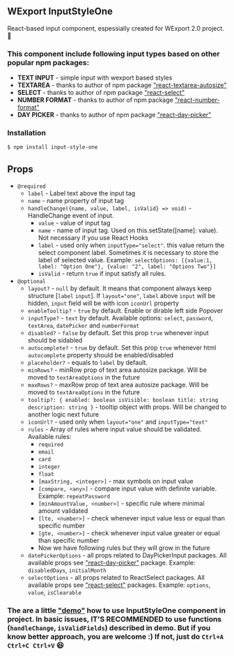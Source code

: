 ## WExport InputStyleOne
React-based input component, espessially created for WExport 2.0 project. 🚀

### This component include following input types based on other popular npm packages:
+ **TEXT INPUT** - simple input with wexport based styles
+ **TEXTAREA** - thanks to author of npm package ["react-textarea-autosize"](https://www.npmjs.com/package/react-textarea-autosize)
+ **SELECT** - thanks to author of npm package ["react-select"](https://www.npmjs.com/package/react-select)
+ **NUMBER FORMAT** - thanks to author of npm package ["react-number-format"](https://www.npmjs.com/package/react-number-format)
+ **DAY PICKER** - thanks to author of npm package ["react-day-picker"](https://www.npmjs.com/package/react-day-picker)

### Installation
```sh
$ npm install input-style-one
```

## Props
+ `@required`
  + `label` - Label text above the input tag
  + `name` - name property of input tag
  + `handleChange({name, value, label, isValid} => void)` - HandleChange event of input. 
    + `value` - value of input tag
    + `name` - name of input tag. Used on this.setState([name]: value). Not necessary if you use React Hooks 
    + `label` - used only when `inputType="select"`. this value return the select component label. Sometimes it is necessary to store the label of selected value. Example: `selectOptions: [{value:1, label: "Option One"}, {value: "2", label: "Options Two"}]`
    + `isValid` - return `true` if input satisfy all rules.
+ `@optional`
  + `layout?` - `null` by default. It means that component always keep structure [`label` `input`]. If `layout="one"`, `label` above `input` will be hidden, `input` field will be with icon `iconUrl` property 
  + `enableTooltip?` - `true` by default. Enable or dirable left side Popover
  + `inputType?` - `text` by default. Available options: `select`, `password`, `textArea`, `datePicker` and `numberFormat`
  + `disabled?` - `false` by default. Set this prop `true` whenever input should be sidabled
  + `autocomplete?` - `true` by default. Set this prop `true` whenever html `autocomplete` property should be enabled/disabled
  + `placeholder?` - equals to `label` by default.
  + `minRows?` - minRow prop of text area autosize package. Will be moved to `textAreaOptions` in the future
  + `maxRows?` - maxRow prop of text area autosize package. Will be moved to `textAreaOptions` in the future
  + `tooltip?: {
      enabled: boolean
      isVisible: boolean
      title: string
      description: string
    }` - tooltip object with props. Will be changed to another logic next future
  + `iconUrl?` - used only when `layout="one"` and `inputType="text"`
  + `rules` - Array of rules where input value should be validated. Available rules:
    + `required`
    + `email`
    + `card`
    + `integer`
    + `float`
    + `[maxString, <integer>]` - max symbols on input value
    + `[compare, <any>]` - compare input value with definite variable. Example: `repeatPassword`
    + `[minAmountValue, <number>]` - specific rule where minimal amount validated
    + `[lte, <number>]` - check whenever input value less or equal than specific number 
    + `[gte, <number>]` - check whenever input value greater or equal than specific number
    + Now we have following rules but they will grow in the future
  + `datePickerOptions` - all props related to DayPickerInput packages. All available props see ["react-day-picker"](https://www.npmjs.com/package/react-day-picker) package. Example: `disabledDays`, `initialMonth`
  + `selectOptions` - all props related to ReactSelect packages. All available props see ["react-select"](https://www.npmjs.com/package/react-select) packages. Example: `options`, `value`, `isClearable` 

### The are a little ["demo"](https://codesandbox.io/s/relaxed-hermann-emf7d) how to use InputStyleOne component in project. In basic issues, **IT'S RECOMMENDED** to use functions (`handleChange`, `isValidFields`) described in demo. But if you know better approach, you are welcome :) If not, just do `Ctrl+A Ctrl+C Ctrl+V` 😆